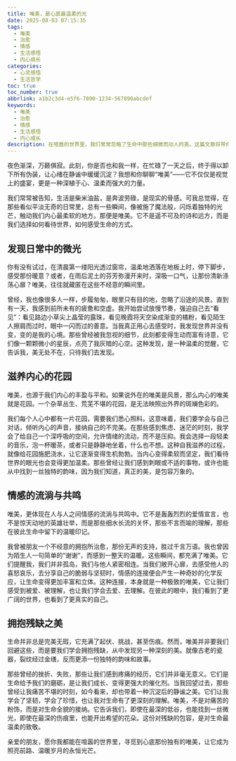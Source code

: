 ```yaml
---
title: 唯美，是心底最温柔的光
date: 2025-08-03 07:15:35
tags:
  - 唯美
  - 治愈
  - 情感
  - 生活感悟
  - 内心成长
categories:
  - 心灵感悟
  - 生活哲学
toc: true
toc_number: true
abbrlink: a1b2c3d4-e5f6-7890-1234-567890abcdef
keywords:
  - 唯美
  - 治愈
  - 情感
  - 生活感悟
  - 内心成长
description: 在喧嚣的世界里，我们常常忽略了生命中那些细微而动人的美。这篇文章将带你踏上一场温柔的内心之旅，去感受、去发现、去拥抱那些藏匿于日常、流淌于情感、闪耀于灵魂深处的唯美瞬间，让心底的光芒照亮前行的路。
---
```


夜色渐深，万籁俱寂。此刻，你是否也和我一样，在忙碌了一天之后，终于得以卸下所有伪装，让心绪在静谧中缓缓沉淀？我想和你聊聊“唯美”——它不仅仅是视觉上的盛宴，更是一种深植于心、温柔而强大的力量。

我们常常被告知，生活是柴米油盐，是奔波劳碌，是现实的骨感。可我总觉得，在那些看似平淡无奇的日常里，总有一些瞬间，像被施了魔法般，闪烁着独特的光芒，触动我们内心最柔软的地方。那便是唯美。它不是遥不可及的诗和远方，而是我们选择如何看待世界，如何感受生命的方式。

## 发现日常中的微光

你有没有试过，在清晨第一缕阳光透过窗帘，温柔地洒落在地板上时，停下脚步，感受那份暖意？或者，在雨后泥土的芬芳弥漫开来时，深吸一口气，让那份清新涤荡心扉？唯美，往往就藏匿在这些不经意的瞬间里。

曾经，我也像很多人一样，步履匆匆，眼里只有目的地，忽略了沿途的风景。直到有一天，我感到前所未有的疲惫和空虚。我开始尝试放慢节奏，强迫自己去“看见”：看见路边小草尖上晶莹的露珠，看见晚霞将天空染成渐变的橘粉，看见陌生人擦肩而过时，眼中一闪而过的善意。当我真正用心去感受时，我发现世界并没有变，变的是我的心境。那些曾经被我忽视的细节，此刻都变得生动而富有诗意，它们像一颗颗微小的星辰，点亮了我灰暗的心空。这种发现，是一种温柔的觉醒，它告诉我，美无处不在，只待我们去发现。

## 滋养内心的花园

唯美，也源于我们内心的丰盈与平和。如果说外在的唯美是风景，那么内心的唯美就是花园。一个杂草丛生、荒芜不堪的花园，是无法映照出外界的斑斓色彩的。

我们每个人心中都有一片花园，需要我们悉心照料。这意味着，我们要学会与自己对话，倾听内心的声音，接纳自己的不完美。在那些感到焦虑、迷茫的时刻，我学会了给自己一个深呼吸的空间，允许情绪的流动，而不是压抑。我会选择一段轻柔的音乐，泡一杯暖茶，或者只是静静地坐着，什么也不想。这种自我滋养的过程，就像给花园施肥浇水，让它逐渐变得生机勃勃。当内心变得柔软而坚定，我们看待世界的眼光也会变得更加温柔。那些曾经让我们感到刺眼或不适的事物，或许也能从中找到一丝独特的韵味，因为我们知道，真正的美，是包容万象的。

## 情感的流淌与共鸣

唯美，更体现在人与人之间情感的流淌与共鸣中。它不是轰轰烈烈的爱情宣言，也不是惊天动地的英雄壮举，而是那些细水长流的关怀，那些不言而喻的理解，那些在彼此生命中留下的温暖印记。

我曾被朋友一个不经意的拥抱所治愈，那份无声的支持，胜过千言万语。我也曾因为陌生人一句简单的“谢谢”，而感到一整天的温暖。这些瞬间，都充满了唯美。它们提醒我，我们并非孤岛，我们与他人紧密相连。当我们敞开心扉，去感受他人的喜怒哀乐，去分享自己的脆弱与坚韧时，情感的连接便会产生一种奇妙的化学反应，让生命变得更加丰富和立体。这种连接，本身就是一种极致的唯美，它让我们感受到被爱、被理解，也让我们学会去爱、去理解。在彼此的眼中，我们看到了更广阔的世界，也看到了更真实的自己。

## 拥抱残缺之美

生命并非总是完美无瑕，它充满了起伏、挑战，甚至伤痕。然而，唯美并非要我们回避这些，而是要我们学会拥抱残缺，从中发现另一种深刻的美。就像古老的瓷器，裂纹经过金缮，反而更添一份独特的韵味和故事。

那些曾经的挫折、失败，那些让我们感到疼痛的经历，它们并非毫无意义。它们是生命给予我们的磨砺，是让我们成长、变得更强大的催化剂。当我回望过去，那些曾经让我痛苦不堪的时刻，如今看来，却也带着一种沉淀后的静谧之美。它们让我学会了坚韧，学会了珍惜，也让我对生命有了更深刻的理解。唯美，不是对痛苦的粉饰，而是对生命全貌的接纳。它告诉我们，即使在最深的低谷，也能找到一丝微光，即使在最深的伤痕里，也能开出希望的花朵。这份对残缺的包容，是对生命最温柔的致敬。

亲爱的朋友，愿你我都能在喧嚣的世界里，寻觅到心底那份独有的唯美，让它成为照亮前路、温暖岁月的永恒光芒。